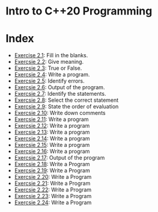 # Intro to C++20 Programming

# Index

- [Exercise 2.1](02_01.md): Fill in the blanks.
- [Exercsie 2.2](02_02.md): Give meaning.
- [Exercsie 2.3](02_03.md): True or False.
- [Exercsie 2.4](02_04.md): Write a program.
- [Exercsie 2.5](02_05.md): Identify errors.
- [Exercsie 2.6](02_06.md): Output of the program.
- [Exercsie 2.7](02_07.md): Identify the statements. 
- [Exercsie 2.8](02_08.md): Select the correct statement
- [Exercsie 2.9](02_09.md): State the order of evaluation
- [Exercsie 2.10](02_10.md): Write down comments
- [Exercsie 2.11](02_11.md): Write a program
- [Exercsie 2.12](02_12.md): Write a program
- [Exercsie 2.13](02_13.md): Write a program
- [Exercsie 2.14](02_14.md): Write a program
- [Exercsie 2.15](02_15.md): Write a program
- [Exercsie 2.16](02_16.md): Write a program
- [Exercsie 2.17](02_17.md): Output of the program
- [Exercsie 2.18](02_18.md): Write a Program
- [Exercsie 2.19](02_19.md): Write a Program
- [Exercsie 2.20](02_20.md): Write a Program
- [Exercsie 2.21](02_21.md): Write a Program
- [Exercsie 2.22](02_22.md): Write a Program
- [Exercsie 2.23](02_23.md): Write a Program
- [Exercsie 2.24](02_24.md): Write a Program